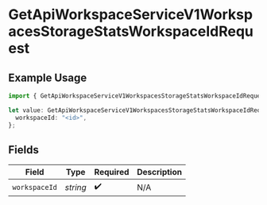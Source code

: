 # GetApiWorkspaceServiceV1WorkspacesStorageStatsWorkspaceIdRequest

## Example Usage

```typescript
import { GetApiWorkspaceServiceV1WorkspacesStorageStatsWorkspaceIdRequest } from "oppulence-backend-sdk/models/operations";

let value: GetApiWorkspaceServiceV1WorkspacesStorageStatsWorkspaceIdRequest = {
  workspaceId: "<id>",
};
```

## Fields

| Field              | Type               | Required           | Description        |
| ------------------ | ------------------ | ------------------ | ------------------ |
| `workspaceId`      | *string*           | :heavy_check_mark: | N/A                |